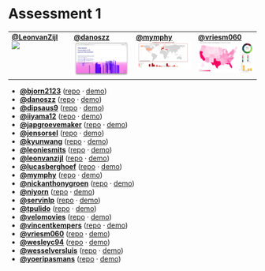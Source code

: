 # Assessment 1

<table>
  <tr valign="top">
    <td width="25%"><a href="https://github.com/LeonvanZijl"><strong>@LeonvanZijl</strong></a><br><a href="https://LeonvanZijl.github.io/fe3-assessment-3/"><img src="https://raw.githubusercontent.com/LeonvanZijl/fe3-assessment-3/master/preview.png"></a></td>
    <td width="25%"><a href="https://github.com/danoszz"><strong>@danoszz</strong></a><br><a href="https://danoszz.github.io/fe3-assessment-3/"><img src="https://raw.githubusercontent.com/danoszz/fe3-assessment-3/master/assets/images/preview.png"></a></td>
    <td width="25%"><a href="https://github.com/mymphy"><strong>@mymphy</strong></a><br><a href="https://mymphy.github.io/fe3-assessment-3/"><img src="https://raw.githubusercontent.com/mymphy/fe3-assessment-3/master/fotos/preview.png"></a></td>
    <td width="25%"><a href="https://github.com/vriesm060"><strong>@vriesm060</strong></a><br><a href="https://vriesm060.github.io/fe3-assessment-3/"><img src="https://raw.githubusercontent.com/vriesm060/fe3-assessment-3/master/preview.png"></a></td>
  </tr>
</table>

-   [**@bjorn2123**](https://github.com/bjorn2123)
    ([repo](https://github.com/bjorn2123/fe3-assessment-3) · [demo](https://bjorn2123.github.io/fe3-assessment-3/))
-   [**@danoszz**](https://github.com/danoszz)
    ([repo](https://github.com/danoszz/fe3-assessment-3) · [demo](https://danoszz.github.io/fe3-assessment-3/))
-   [**@dipsaus9**](https://github.com/dipsaus9)
    ([repo](https://github.com/dipsaus9/fe3-assessment-3) · [demo](https://dipsaus9.github.io/fe3-assessment-3/))
-   [**@iiyama12**](https://github.com/iiyama12)
    ([repo](https://github.com/iiyama12/fe3-assessment-3) · [demo](https://iiyama12.github.io/fe3-assessment-3/))
-   [**@japgroevemaker**](https://github.com/japgroevemaker)
    ([repo](https://github.com/japgroevemaker/fe3-assessment-3) · [demo](https://japgroevemaker.github.io/fe3-assessment-3/))
-   [**@jensorsel**](https://github.com/jensorsel)
    ([repo](https://github.com/jensorsel/fe3-assessment-3) · [demo](https://jensorsel.github.io/fe3-assessment-3/))
-   [**@kyunwang**](https://github.com/kyunwang)
    ([repo](https://github.com/kyunwang/fe3-assessment-3) · [demo](https://kyunwang.github.io/fe3-assessment-3/))
-   [**@leoniesmits**](https://github.com/leoniesmits)
    ([repo](https://github.com/leoniesmits/fe3-assessment-3) · [demo](https://leoniesmits.github.io/fe3-assessment-3/))
-   [**@leonvanzijl**](https://github.com/leonvanzijl)
    ([repo](https://github.com/leonvanzijl/fe3-assessment-3) · [demo](https://leonvanzijl.github.io/fe3-assessment-3/))
-   [**@lucasberghoef**](https://github.com/lucasberghoef)
    ([repo](https://github.com/lucasberghoef/fe3-assessment-3) · [demo](https://lucasberghoef.github.io/fe3-assessment-3/))
-   [**@mymphy**](https://github.com/mymphy)
    ([repo](https://github.com/mymphy/fe3-assessment-3) · [demo](https://mymphy.github.io/fe3-assessment-3/))
-   [**@nickanthonygroen**](https://github.com/nickanthonygroen)
    ([repo](https://github.com/nickanthonygroen/fe3-assessment-3) · [demo](https://nickanthonygroen.github.io/fe3-assessment-3/))
-   [**@niyorn**](https://github.com/niyorn)
    ([repo](https://github.com/niyorn/fe3-assessment-3) · [demo](https://niyorn.github.io/fe3-assessment-3/))
-   [**@servinlp**](https://github.com/servinlp)
    ([repo](https://github.com/servinlp/fe3-assessment-3) · [demo](https://servinlp.github.io/fe3-assessment-3/))
-   [**@tpulido**](https://github.com/tpulido)
    ([repo](https://github.com/tpulido/fe3-assessment-3) · [demo](https://tpulido.github.io/fe3-assessment-3/))
-   [**@velomovies**](https://github.com/velomovies)
    ([repo](https://github.com/velomovies/fe3-assessment-3) · [demo](https://velomovies.github.io/fe3-assessment-3/))
-   [**@vincentkempers**](https://github.com/vincentkempers)
    ([repo](https://github.com/vincentkempers/fe3-assessment-3) · [demo](https://vincentkempers.github.io/fe3-assessment-3/))
-   [**@vriesm060**](https://github.com/vriesm060)
    ([repo](https://github.com/vriesm060/fe3-assessment-3) · [demo](https://vriesm060.github.io/fe3-assessment-3/))
-   [**@wesleyc94**](https://github.com/wesleyc94)
    ([repo](https://github.com/wesleyc94/fe3-assessment-3) · [demo](https://wesleyc94.github.io/fe3-assessment-3/))
-   [**@wesselversluis**](https://github.com/wesselversluis)
    ([repo](https://github.com/wesselversluis/fe3-assessment-3) · [demo](https://wesselversluis.github.io/fe3-assessment-3/))
-   [**@yoeripasmans**](https://github.com/yoeripasmans)
    ([repo](https://github.com/yoeripasmans/fe3-assessment-3) · [demo](https://yoeripasmans.github.io/fe3-assessment-3/))
